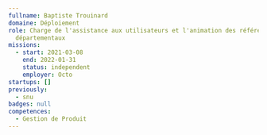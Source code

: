 ```yaml
---
fullname: Baptiste Trouinard
domaine: Déploiement
role: Charge de l'assistance aux utilisateurs et l'animation des référents
  départementaux
missions:
  - start: 2021-03-08
    end: 2022-01-31
    status: independent
    employer: Octo
startups: []
previously:
  - snu
badges: null
competences:
  - Gestion de Produit
---
```

